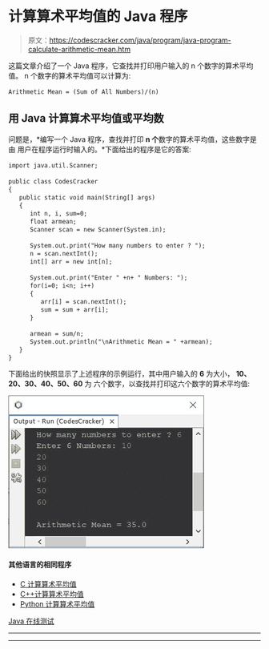 # 计算算术平均值的 Java 程序

> 原文：<https://codescracker.com/java/program/java-program-calculate-arithmetic-mean.htm>

这篇文章介绍了一个 Java 程序，它查找并打印用户输入的 n 个数字的算术平均值。 n 个数字的算术平均值可以计算为:

```
Arithmetic Mean = (Sum of All Numbers)/(n)
```

## 用 Java 计算算术平均值或平均数

问题是，*编写一个 Java 程序，查找并打印 **n 个**数字的算术平均值，这些数字是由 用户在程序运行时输入的。*下面给出的程序是它的答案:

```
import java.util.Scanner;

public class CodesCracker
{
   public static void main(String[] args)
   {
      int n, i, sum=0;
      float armean;
      Scanner scan = new Scanner(System.in);

      System.out.print("How many numbers to enter ? ");
      n = scan.nextInt();
      int[] arr = new int[n];

      System.out.print("Enter " +n+ " Numbers: ");
      for(i=0; i<n; i++)
      {
         arr[i] = scan.nextInt();
         sum = sum + arr[i];
      }

      armean = sum/n;
      System.out.println("\nArithmetic Mean = " +armean);
   }
}
```

下面给出的快照显示了上述程序的示例运行，其中用户输入的 **6** 为大小， **10、20、30、40、50、60** 为 六个数字，以查找并打印这六个数字的算术平均值:

![java program calculate arithmetic mean](img/5784f9d5f5591b14478fd938bf451023.png)

#### 其他语言的相同程序

*   [C 计算算术平均值](/c/program/c-program-calculate-arithmetic-mean.htm)
*   [C++计算算术平均值](/cpp/program/cpp-program-calculate-arithmetic-mean.htm)
*   [Python 计算算术平均值](/python/program/python-program-calculate-average-of-numbers.htm)

[Java 在线测试](/exam/showtest.php?subid=1)

* * *

* * *